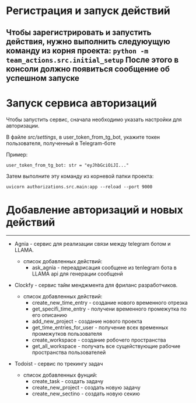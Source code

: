 # Регистрация и запуск действий

Чтобы зарегистрировать и запустить действия, нужно выполнить следуюущую команду из корня проекта:
`python -m team_actions.src.initial_setup`
После этого в консоли должно появиться сообщение об успешном запуске
---
# Запуск сервиса авторизаций

Чтобы запустить сервис, сначала необходимо указать настройки для авторизации.


В файле _src/settings_, в user_token_from_tg_bot, укажите токен пользователя, полученный в Telegram-боте

Пример:

`user_token_from_tg_bot: str = "eyJhbGciOiJI..."`

Затем выполните эту команду из корневой папки проекта:

`uvicorn authorizations.src.main:app --reload --port 9000`

# Добавление авторизаций и новых действий
---
- Agnia - сервис для реализации связи между telegram ботом и LLAMA.
    - список добавленных действий:
        - ask_agnia - переадрисация сообщене из tenlegram бота в LLAMA api для генерации сообщенй

- Clockfy - сервис тайм менджмента для фриланс разработчиков.
    - список добавленных действий:
        - create_new_time_entry - создание нового временного отрезка 
        - get_specifi_time_entry - получени временного промежутка по его описанию
        - add_new_project - создание нового проекта
        - get_time_entries_for_user - получение всех временных промежутков пользователя
        - create_workspace - создание робочего пространства
        - get_all_workspace - получать все сущействующие рабочие пространства пользователей

- Todoist - сервис по трекингу задач
    - список добавленных фунций:
        - create_task - создать задачу
        - create_new_project - создать новую задачу
        - create_new_sectino - создать новую секию

